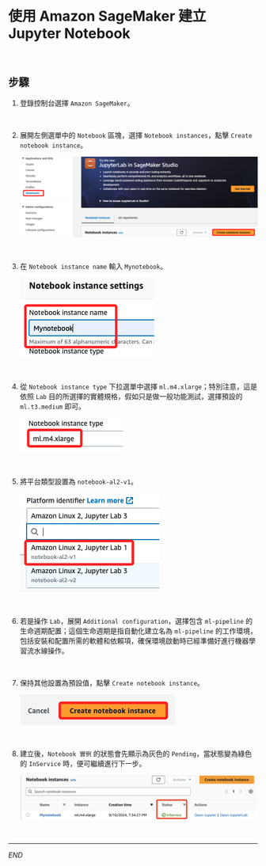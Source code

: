 # 使用 Amazon SageMaker 建立 Jupyter Notebook

<br>

## 步驟

1. 登錄控制台選擇 `Amazon SageMaker`。

<br>

2. 展開左側選單中的 `Notebook` 區塊，選擇 `Notebook instances`，點擊 `Create notebook instance`。

    ![](images/img_02.png)

<br>

3. 在 `Notebook instance name` 輸入 `Mynotebook`。

    ![](images/img_03.png)

<br>

4. 從 `Notebook instance type` 下拉選單中選擇 `ml.m4.xlarge`；特別注意，這是依照 `Lab` 目的所選擇的實體規格，假如只是做一般功能測試，選擇預設的 `ml.t3.medium` 即可。

    ![](images/img_04.png)

<br>

5. 將平台類型設置為 `notebook-al2-v1`。

    ![](images/img_05.png)

<br>

6. 若是操作 `Lab`，展開 `Additional configuration`，選擇包含 `ml-pipeline` 的生命週期配置；這個生命週期是指自動化建立名為 `ml-pipeline` 的工作環境，包括安裝和配置所需的軟體和依賴項，確保環境啟動時已經準備好進行機器學習流水線操作。

<br>

7. 保持其他設置為預設值，點擊 `Create notebook instance`。

    ![](images/img_06.png)

<br>

8. 建立後，`Notebook 實例` 的狀態會先顯示為灰色的 `Pending`，當狀態變為綠色的 `InService` 時，便可繼續進行下一步。

    ![](images/img_01.png)

<br>

___

_END_